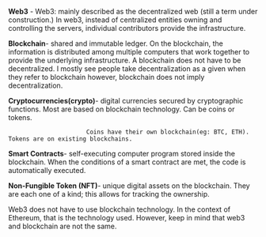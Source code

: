 **Web3** - Web3: mainly described as the decentralized web (still a term under construction.) In web3, instead of centralized entities owning and controlling the servers,
       individual contributors provide the infrastructure.
       
**Blockchain**-  shared and immutable ledger. On the blockchain, the information is distributed among multiple computers that work together to provide the underlying infrastructure.
             A blockchain does not have to be decentralized. I mostly see people take decentralization as a given when they refer to blockchain however, blockchain does not imply decentralization.
             

**Cryptocurrencies(crypto)**- digital currencies secured by cryptographic functions. Most are based on blockchain technology. Can be coins or tokens. 

                          Coins have their own blockchain(eg: BTC, ETH). Tokens are on existing blockchains.
                          
**Smart Contracts**- self-executing computer program stored inside the blockchain. When the conditions of a smart contract are met, the code is automatically executed.

**Non-Fungible Token (NFT)**- unique digital assets on the blockchain. They are each one of a kind; this allows for tracking the ownership.

Web3 does not have to use blockchain technology. In the context of Ethereum, that is the technology used. However, keep in mind that web3 and blockchain are not the same.
